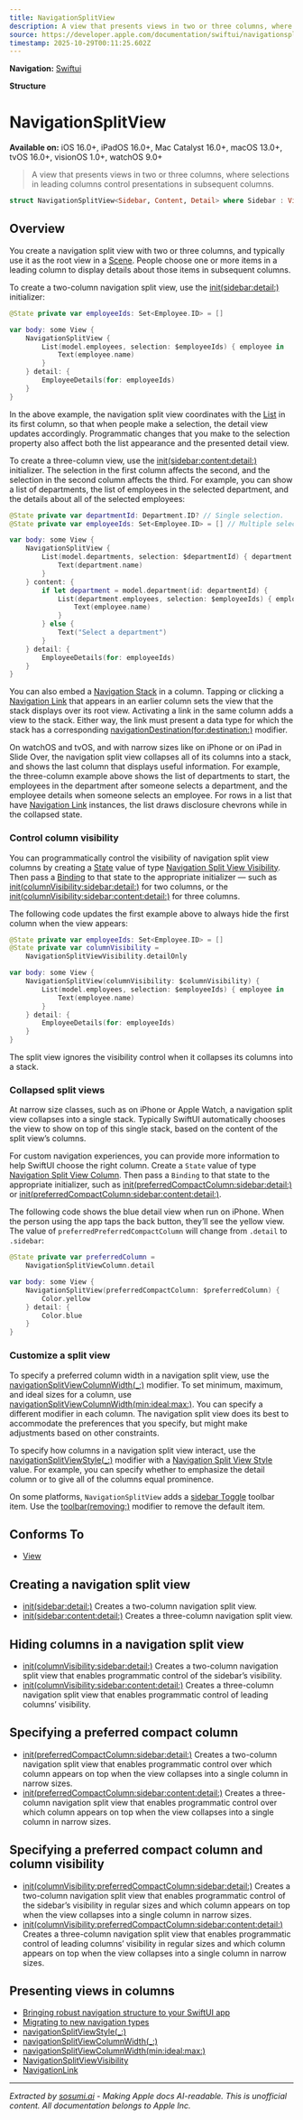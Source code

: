 ```yaml
---
title: NavigationSplitView
description: A view that presents views in two or three columns, where selections in leading columns control presentations in subsequent columns.
source: https://developer.apple.com/documentation/swiftui/navigationsplitview
timestamp: 2025-10-29T00:11:25.602Z
---
```


**Navigation:** [Swiftui](/documentation/swiftui)

**Structure**

# NavigationSplitView

**Available on:** iOS 16.0+, iPadOS 16.0+, Mac Catalyst 16.0+, macOS 13.0+, tvOS 16.0+, visionOS 1.0+, watchOS 9.0+

> A view that presents views in two or three columns, where selections in leading columns control presentations in subsequent columns.

```swift
struct NavigationSplitView<Sidebar, Content, Detail> where Sidebar : View, Content : View, Detail : View
```

## Overview

You create a navigation split view with two or three columns, and typically use it as the root view in a [Scene](/documentation/swiftui/scene). People choose one or more items in a leading column to display details about those items in subsequent columns.

To create a two-column navigation split view, use the [init(sidebar:detail:)](/documentation/swiftui/navigationsplitview/init(sidebar:detail:)) initializer:

```swift
@State private var employeeIds: Set<Employee.ID> = []

var body: some View {
    NavigationSplitView {
        List(model.employees, selection: $employeeIds) { employee in
            Text(employee.name)
        }
    } detail: {
        EmployeeDetails(for: employeeIds)
    }
}
```

In the above example, the navigation split view coordinates with the [List](/documentation/swiftui/list) in its first column, so that when people make a selection, the detail view updates accordingly. Programmatic changes that you make to the selection property also affect both the list appearance and the presented detail view.

To create a three-column view, use the [init(sidebar:content:detail:)](/documentation/swiftui/navigationsplitview/init(sidebar:content:detail:)) initializer. The selection in the first column affects the second, and the selection in the second column affects the third. For example, you can show a list of departments, the list of employees in the selected department, and the details about all of the selected employees:

```swift
@State private var departmentId: Department.ID? // Single selection.
@State private var employeeIds: Set<Employee.ID> = [] // Multiple selection.

var body: some View {
    NavigationSplitView {
        List(model.departments, selection: $departmentId) { department in
            Text(department.name)
        }
    } content: {
        if let department = model.department(id: departmentId) {
            List(department.employees, selection: $employeeIds) { employee in
                Text(employee.name)
            }
        } else {
            Text("Select a department")
        }
    } detail: {
        EmployeeDetails(for: employeeIds)
    }
}
```

You can also embed a [Navigation Stack](/documentation/swiftui/navigationstack) in a column. Tapping or clicking a [Navigation Link](/documentation/swiftui/navigationlink) that appears in an earlier column sets the view that the stack displays over its root view. Activating a link in the same column adds a view to the stack. Either way, the link must present a data type for which the stack has a corresponding [navigationDestination(for:destination:)](/documentation/swiftui/view/navigationdestination(for:destination:)) modifier.

On watchOS and tvOS, and with narrow sizes like on iPhone or on iPad in Slide Over, the navigation split view collapses all of its columns into a stack, and shows the last column that displays useful information. For example, the three-column example above shows the list of departments to start, the employees in the department after someone selects a department, and the employee details when someone selects an employee. For rows in a list that have [Navigation Link](/documentation/swiftui/navigationlink) instances, the list draws disclosure chevrons while in the collapsed state.

### Control column visibility

You can programmatically control the visibility of navigation split view columns by creating a [State](/documentation/swiftui/state) value of type [Navigation Split View Visibility](/documentation/swiftui/navigationsplitviewvisibility). Then pass a [Binding](/documentation/swiftui/binding) to that state to the appropriate initializer — such as [init(columnVisibility:sidebar:detail:)](/documentation/swiftui/navigationsplitview/init(columnvisibility:sidebar:detail:)) for two columns, or the [init(columnVisibility:sidebar:content:detail:)](/documentation/swiftui/navigationsplitview/init(columnvisibility:sidebar:content:detail:)) for three columns.

The following code updates the first example above to always hide the first column when the view appears:

```swift
@State private var employeeIds: Set<Employee.ID> = []
@State private var columnVisibility =
    NavigationSplitViewVisibility.detailOnly

var body: some View {
    NavigationSplitView(columnVisibility: $columnVisibility) {
        List(model.employees, selection: $employeeIds) { employee in
            Text(employee.name)
        }
    } detail: {
        EmployeeDetails(for: employeeIds)
    }
}
```

The split view ignores the visibility control when it collapses its columns into a stack.

### Collapsed split views

At narrow size classes, such as on iPhone or Apple Watch, a navigation split view collapses into a single stack. Typically SwiftUI automatically chooses the view to show on top of this single stack, based on the content of the split view’s columns.

For custom navigation experiences, you can provide more information to help SwiftUI choose the right column. Create a `State` value of type [Navigation Split View Column](/documentation/swiftui/navigationsplitviewcolumn). Then pass a `Binding` to that state to the appropriate initializer, such as [init(preferredCompactColumn:sidebar:detail:)](/documentation/swiftui/navigationsplitview/init(preferredcompactcolumn:sidebar:detail:)) or [init(preferredCompactColumn:sidebar:content:detail:)](/documentation/swiftui/navigationsplitview/init(preferredcompactcolumn:sidebar:content:detail:)).

The following code shows the blue detail view when run on iPhone. When the person using the app taps the back button, they’ll see the yellow view. The value of `preferredPreferredCompactColumn` will change from `.detail` to `.sidebar`:

```swift
@State private var preferredColumn =
    NavigationSplitViewColumn.detail

var body: some View {
    NavigationSplitView(preferredCompactColumn: $preferredColumn) {
        Color.yellow
    } detail: {
        Color.blue
    }
}
```

### Customize a split view

To specify a preferred column width in a navigation split view, use the [navigationSplitViewColumnWidth(_:)](/documentation/swiftui/view/navigationsplitviewcolumnwidth(_:)) modifier. To set minimum, maximum, and ideal sizes for a column, use [navigationSplitViewColumnWidth(min:ideal:max:)](/documentation/swiftui/view/navigationsplitviewcolumnwidth(min:ideal:max:)). You can specify a different modifier in each column. The navigation split view does its best to accommodate the preferences that you specify, but might make adjustments based on other constraints.

To specify how columns in a navigation split view interact, use the [navigationSplitViewStyle(_:)](/documentation/swiftui/view/navigationsplitviewstyle(_:)) modifier with a [Navigation Split View Style](/documentation/swiftui/navigationsplitviewstyle) value. For example, you can specify whether to emphasize the detail column or to give all of the columns equal prominence.

On some platforms, `NavigationSplitView` adds a [sidebar Toggle](/documentation/swiftui/toolbardefaultitemkind/sidebartoggle) toolbar item. Use the [toolbar(removing:)](/documentation/swiftui/view/toolbar(removing:)) modifier to remove the default item.

## Conforms To

- [View](/documentation/swiftui/view)

## Creating a navigation split view

- [init(sidebar:detail:)](/documentation/swiftui/navigationsplitview/init(sidebar:detail:)) Creates a two-column navigation split view.
- [init(sidebar:content:detail:)](/documentation/swiftui/navigationsplitview/init(sidebar:content:detail:)) Creates a three-column navigation split view.

## Hiding columns in a navigation split view

- [init(columnVisibility:sidebar:detail:)](/documentation/swiftui/navigationsplitview/init(columnvisibility:sidebar:detail:)) Creates a two-column navigation split view that enables programmatic control of the sidebar’s visibility.
- [init(columnVisibility:sidebar:content:detail:)](/documentation/swiftui/navigationsplitview/init(columnvisibility:sidebar:content:detail:)) Creates a three-column navigation split view that enables programmatic control of leading columns’ visibility.

## Specifying a preferred compact column

- [init(preferredCompactColumn:sidebar:detail:)](/documentation/swiftui/navigationsplitview/init(preferredcompactcolumn:sidebar:detail:)) Creates a two-column navigation split view that enables programmatic control over which column appears on top when the view collapses into a single column in narrow sizes.
- [init(preferredCompactColumn:sidebar:content:detail:)](/documentation/swiftui/navigationsplitview/init(preferredcompactcolumn:sidebar:content:detail:)) Creates a three-column navigation split view that enables programmatic control over which column appears on top when the view collapses into a single column in narrow sizes.

## Specifying a preferred compact column and column visibility

- [init(columnVisibility:preferredCompactColumn:sidebar:detail:)](/documentation/swiftui/navigationsplitview/init(columnvisibility:preferredcompactcolumn:sidebar:detail:)) Creates a two-column navigation split view that enables programmatic control of the sidebar’s visibility in regular sizes and which column appears on top when the view collapses into a single column in narrow sizes.
- [init(columnVisibility:preferredCompactColumn:sidebar:content:detail:)](/documentation/swiftui/navigationsplitview/init(columnvisibility:preferredcompactcolumn:sidebar:content:detail:)) Creates a three-column navigation split view that enables programmatic control of leading columns’ visibility in regular sizes and which column appears on top when the view collapses into a single column in narrow sizes.

## Presenting views in columns

- [Bringing robust navigation structure to your SwiftUI app](/documentation/swiftui/bringing-robust-navigation-structure-to-your-swiftui-app)
- [Migrating to new navigation types](/documentation/swiftui/migrating-to-new-navigation-types)
- [navigationSplitViewStyle(_:)](/documentation/swiftui/view/navigationsplitviewstyle(_:))
- [navigationSplitViewColumnWidth(_:)](/documentation/swiftui/view/navigationsplitviewcolumnwidth(_:))
- [navigationSplitViewColumnWidth(min:ideal:max:)](/documentation/swiftui/view/navigationsplitviewcolumnwidth(min:ideal:max:))
- [NavigationSplitViewVisibility](/documentation/swiftui/navigationsplitviewvisibility)
- [NavigationLink](/documentation/swiftui/navigationlink)

---

*Extracted by [sosumi.ai](https://sosumi.ai) - Making Apple docs AI-readable.*
*This is unofficial content. All documentation belongs to Apple Inc.*
